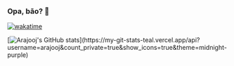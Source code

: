 ### Opa, bão? 👋

[![wakatime](https://wakatime.com/badge/user/7c210146-06ae-450c-a5df-c2d408c30690.svg)](https://wakatime.com/@7c210146-06ae-450c-a5df-c2d408c30690)

[![Arajooj's GitHub stats]([https://my-git-stats-teal.vercel.app/api?username=arajooj&count_private=true&show_icons=true&theme=midnight-purple](https://my-git-stats-teal.vercel.app/api?username=arajooj&count_private=true&show_icons=true&theme=midnight-purple))](https://my-git-stats-teal.vercel.app/api?username=arajooj&count_private=true&show_icons=true&theme=midnight-purple)
